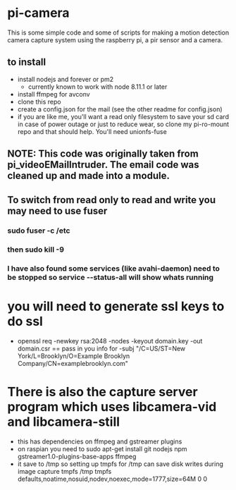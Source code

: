 # pi-camera
This is some simple code and some of scripts for making a motion detection camera capture system using the raspberry pi, a pir sensor and a camera.

## to install
- install nodejs and forever or pm2
  - currently known to work with node 8.11.1 or later
- install ffmpeg for avconv
- clone this repo 
- create a config.json for the mail (see the other readme for config.json)
- if you are like me, you'll want a read only filesystem to save your sd card in case of power outage or just to reduce wear, so clone my pi-ro-mount repo and that should help. You'll need unionfs-fuse

## NOTE: This code was originally taken from pi_videoEMailIntruder.  The email code was cleaned up and made into a module.  

## To switch from read only to read and write you may need to use fuser
### sudo fuser -c /etc
### then sudo kill -9 <pids>
### I have also found some services (like avahi-daemon) need to be stopped so service --status-all will show whats running

# you will need to generate ssl keys to do ssl
- openssl req -newkey rsa:2048 -nodes -keyout domain.key -out domain.csr
== pass in you info for -subj "/C=US/ST=New York/L=Brooklyn/O=Example Brooklyn Company/CN=examplebrooklyn.com"

# There is also the capture server program which uses libcamera-vid and libcamera-still
- this has dependencies on ffmpeg and gstreamer plugins 
- on raspian you need to sudo apt-get install git nodejs npm gstreamer1.0-plugins-base-apps ffmpeg
- it save to /tmp so setting up tmpfs for /tmp can save disk writes during image capture
    tmpfs            /tmp            tmpfs   defaults,noatime,nosuid,nodev,noexec,mode=1777,size=64M          0       0
